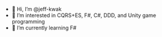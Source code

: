 - 👋 Hi, I’m @jeff-kwak
- 👀 I’m interested in CQRS+ES, F#, C#, DDD, and Unity game programming
- 🌱 I’m currently learning F#

<!---
jeff-kwak/jeff-kwak is a ✨ special ✨ repository because its `README.md` (this file) appears on your GitHub profile.
You can click the Preview link to take a look at your changes.
--->
